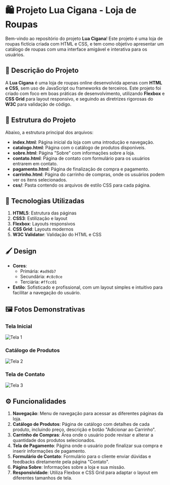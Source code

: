 # 🛍️ Projeto Lua Cigana - Loja de Roupas 

Bem-vindo ao repositório do projeto **Lua Cigana**! Este projeto é uma loja de roupas fictícia criada com HTML e CSS, e tem como objetivo apresentar um catálogo de roupas com uma interface amigável e interativa para os usuários.

## 📜 Descrição do Projeto

A **Lua Cigana** é uma loja de roupas online desenvolvida apenas com **HTML e CSS**, sem uso de JavaScript ou frameworks de terceiros. Este projeto foi criado com foco em boas práticas de desenvolvimento, utilizando **Flexbox** e **CSS Grid** para layout responsivo, e seguindo as diretrizes rigorosas do **W3C** para validação de código.

## 📂 Estrutura do Projeto

Abaixo, a estrutura principal dos arquivos:

- **index.html**: Página inicial da loja com uma introdução e navegação.
- **catalogo.html**: Página com o catálogo de produtos disponíveis.
- **sobre.html**: Página "Sobre" com informações sobre a loja.
- **contato.html**: Página de contato com formulário para os usuários entrarem em contato.
- **pagamento.html**: Página de finalização de compra e pagamento.
- **carrinho.html**: Página do carrinho de compras, onde os usuários podem ver os itens selecionados.
- **css/**: Pasta contendo os arquivos de estilo CSS para cada página.

## 📐 Tecnologias Utilizadas
1. **HTML5**: Estrutura das páginas
2. **CSS3**: Estilização e layout
3. **Flexbox**: Layouts responsivos
4. **CSS Grid**: Layouts modernos
5. **W3C Validator**: Validação do HTML e CSS

## 🖌️ Design

- **Cores**: 
  - Primária: `#ad9db7`
  - Secundária: `#c8c0ce`
  - Terciária: `#ffcc01`
- **Estilo**: Sofisticado e profissional, com um layout simples e intuitivo para facilitar a navegação do usuário.

## 🖼️ Fotos Demonstrativas

### Tela Inicial
![Tela 1](https://github.com/user-attachments/assets/4c86a586-8404-478b-b166-d869c7c1d1c6)

### Catálogo de Produtos
![Tela 2](https://github.com/user-attachments/assets/a80e0b0d-9d24-48ae-9bcd-59fefed4d3aa)

### Tela de Contato
![Tela 3](https://github.com/user-attachments/assets/f488397d-658d-4846-ac81-0acd6b916cea)

## ⚙️ Funcionalidades

1. **Navegação**: Menu de navegação para acessar as diferentes páginas da loja.
2. **Catálogo de Produtos**: Página de catálogo com detalhes de cada produto, incluindo preço, descrição e botão "Adicionar ao Carrinho".
3. **Carrinho de Compras**: Área onde o usuário pode revisar e alterar a quantidade dos produtos selecionados.
4. **Tela de Pagamento**: Página onde o usuário pode finalizar sua compra e inserir informações de pagamento.
5. **Formulário de Contato**: Formulário para o cliente enviar dúvidas e feedbacks diretamente pela página "Contato".
6. **Página Sobre**: Informações sobre a loja e sua missão.
7. **Responsividade**: Utiliza Flexbox e CSS Grid para adaptar o layout em diferentes tamanhos de tela.

